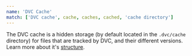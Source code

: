 ```yaml
---
name: 'DVC Cache'
match: ['DVC cache', cache, caches, cached, 'cache directory']
---
```


The DVC cache is a hidden storage (by default located in the `.dvc/cache`
directory) for files that are tracked by DVC, and their different versions.
Learn more about it's
[structure](/doc/user-guide/dvc-internals#structure-of-the-cache-directory).
